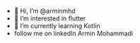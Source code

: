 - 👋 Hi, I’m @arminmhd
- 👀 I’m interested in flutter 
- 🌱 I’m currently learning Kotlin
- follow me on linkedIn Armin Mohammadi


<!---
i hope i can help you❤
--->
